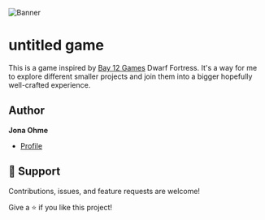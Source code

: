 ![Banner]()

# untitled game

This is a game inspired by [Bay 12 Games](https://bay12games.com/) Dwarf Fortress. It's a way for me to explore different smaller projects and join them into a bigger hopefully well-crafted experience.


## Author

**Jona Ohme**

- [Profile](https://github.com/ohnchen "ohnchen")

## 🤝 Support

Contributions, issues, and feature requests are welcome!

Give a ⭐️ if you like this project!
